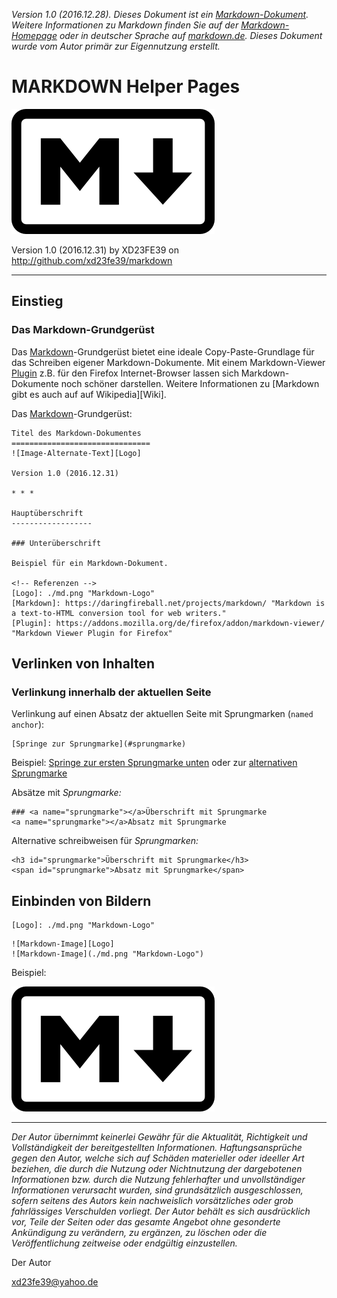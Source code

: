 
<!-- Referenzen -->

[Logo]: ./res/md.png "Markdown-Logo"
[Markdown]: https://daringfireball.net/projects/markdown/ "Markdown is a text-to-HTML conversion tool for web writers."
[Plugin]: https://addons.mozilla.org/de/firefox/addon/markdown-viewer/ "Markdown Viewer Plugin for Firefox"
[Syntax]: http://markdown.de/ "Die deutsche Markdown-Referenz."

<!-- Kopfzeile -->

[mdw]: https://de.wikipedia.org/wiki/Markdown "Markdown auf Wikipedia"

*Version 1.0 (2016.12.28). Dieses Dokument ist ein [Markdown-Dokument][mdw]. Weitere Informationen zu Markdown
finden Sie auf der [Markdown-Homepage][Markdown] oder in deutscher Sprache auf
[markdown.de][Syntax]. Dieses Dokument wurde vom Autor primär zur Eigennutzung erstellt.*


<!-- Markdown-Content -->

MARKDOWN Helper Pages
===============================================
![Markdown-Logo][Logo]

Version 1.0 (2016.12.31)
by XD23FE39 on http://github.com/xd23fe39/markdown

* * *


Einstieg
-------------------

### Das Markdown-Grundgerüst

Das [Markdown][]-Grundgerüst bietet eine ideale Copy-Paste-Grundlage für das Schreiben eigener Markdown-Dokumente. Mit einem Markdown-Viewer [Plugin][] z.B. für den Firefox Internet-Browser lassen sich Markdown-Dokumente noch schöner darstellen. Weitere Informationen zu [Markdown gibt es auch auf auf Wikipedia][Wiki].

Das [Markdown][]-Grundgerüst:

```
Titel des Markdown-Dokumentes
===============================
![Image-Alternate-Text][Logo]

Version 1.0 (2016.12.31)

* * *

Hauptüberschrift
------------------

### Unterüberschrift

Beispiel für ein Markdown-Dokument.

<!-- Referenzen -->
[Logo]: ./md.png "Markdown-Logo"
[Markdown]: https://daringfireball.net/projects/markdown/ "Markdown is a text-to-HTML conversion tool for web writers."
[Plugin]: https://addons.mozilla.org/de/firefox/addon/markdown-viewer/ "Markdown Viewer Plugin for Firefox"
```


Verlinken von Inhalten
------------------------

### Verlinkung innerhalb der aktuellen Seite

Verlinkung auf einen Absatz der aktuellen Seite mit Sprungmarken (`named anchor`):

```
[Springe zur Sprungmarke](#sprungmarke)
```

Beispiel: [Springe zur ersten Sprungmarke unten](#sprungmarke_1) oder zur [alternativen Sprungmarke](#sprungmarke_2)

<a name="sprungmarke_1"></a>
Absätze mit _Sprungmarke:_

```
### <a name="sprungmarke"></a>Überschrift mit Sprungmarke
<a name="sprungmarke"></a>Absatz mit Sprungmarke
```

<span id="sprungmarke_2">Alternative schreibweisen für _Sprungmarken:_</span>

```
<h3 id="sprungmarke">Überschrift mit Sprungmarke</h3>
<span id="sprungmarke">Absatz mit Sprungmarke</span>
```


Einbinden von Bildern
----------------------

```
[Logo]: ./md.png "Markdown-Logo"
```

```
![Markdown-Image][Logo]
![Markdown-Image](./md.png "Markdown-Logo")
```

Beispiel:

![](./md.png "Markdown-Logo")



<!-- Einfacher Haftungsausschluss -->

* * *

*Der Autor übernimmt keinerlei Gewähr für die Aktualität, Richtigkeit und Vollständigkeit der bereitgestellten Informationen. Haftungsansprüche gegen den Autor, welche sich auf Schäden materieller oder ideeller Art beziehen, die durch die Nutzung oder Nichtnutzung der dargebotenen Informationen bzw. durch die Nutzung fehlerhafter und unvollständiger Informationen verursacht wurden, sind grundsätzlich ausgeschlossen, sofern seitens des Autors kein nachweislich vorsätzliches oder grob fahrlässiges Verschulden vorliegt. Der Autor behält es sich ausdrücklich vor, Teile der Seiten oder das gesamte Angebot ohne gesonderte Ankündigung zu verändern, zu ergänzen, zu löschen oder die Veröffentlichung zeitweise oder endgültig einzustellen.*

Der Autor

<xd23fe39@yahoo.de>
